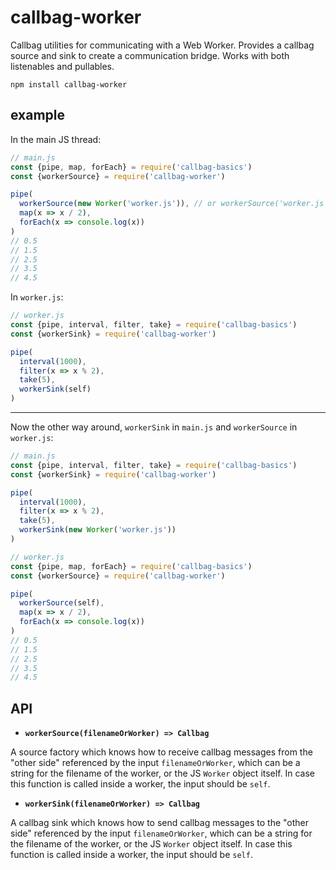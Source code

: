# callbag-worker

Callbag utilities for communicating with a Web Worker. Provides a callbag source and sink to create a communication bridge. Works with both listenables and pullables.

`npm install callbag-worker`

## example

In the main JS thread:

```js
// main.js
const {pipe, map, forEach} = require('callbag-basics')
const {workerSource} = require('callbag-worker')

pipe(
  workerSource(new Worker('worker.js')), // or workerSource('worker.js')
  map(x => x / 2),
  forEach(x => console.log(x))
)
// 0.5
// 1.5
// 2.5
// 3.5
// 4.5
```

In `worker.js`:

```js
// worker.js
const {pipe, interval, filter, take} = require('callbag-basics')
const {workerSink} = require('callbag-worker')

pipe(
  interval(1000),
  filter(x => x % 2),
  take(5),
  workerSink(self)
)
```

----------

Now the other way around, `workerSink` in `main.js` and `workerSource` in `worker.js`:

```js
// main.js
const {pipe, interval, filter, take} = require('callbag-basics')
const {workerSink} = require('callbag-worker')

pipe(
  interval(1000),
  filter(x => x % 2),
  take(5),
  workerSink(new Worker('worker.js'))
)
```

```js
// worker.js
const {pipe, map, forEach} = require('callbag-basics')
const {workerSource} = require('callbag-worker')

pipe(
  workerSource(self),
  map(x => x / 2),
  forEach(x => console.log(x))
)
// 0.5
// 1.5
// 2.5
// 3.5
// 4.5
```

## API

- **`workerSource(filenameOrWorker) => Callbag`**

A source factory which knows how to receive callbag messages from the "other side" referenced by the input `filenameOrWorker`, which can be a string for the filename of the worker, or the JS `Worker` object itself. In case this function is called inside a worker, the input should be `self`.

- **`workerSink(filenameOrWorker) => Callbag`**

A callbag sink which knows how to send callbag messages to the "other side" referenced by the input `filenameOrWorker`, which can be a string for the filename of the worker, or the JS `Worker` object itself. In case this function is called inside a worker, the input should be `self`.

